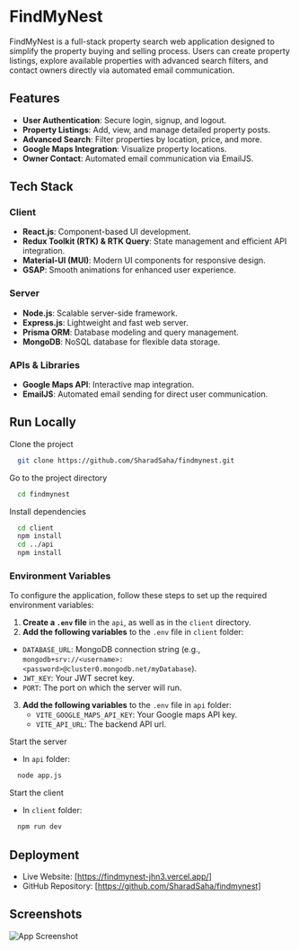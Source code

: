 # FindMyNest

FindMyNest is a full-stack property search web application designed to simplify the property buying and selling process. Users can create property listings, explore available properties with advanced search filters, and contact owners directly via automated email communication.

## Features

- **User Authentication**: Secure login, signup, and logout.
- **Property Listings**: Add, view, and manage detailed property posts.
- **Advanced Search**: Filter properties by location, price, and more.
- **Google Maps Integration**: Visualize property locations.
- **Owner Contact**: Automated email communication via EmailJS.

## Tech Stack

### Client

- **React.js**: Component-based UI development.
- **Redux Toolkit (RTK) & RTK Query**: State management and efficient API integration.
- **Material-UI (MUI)**: Modern UI components for responsive design.
- **GSAP**: Smooth animations for enhanced user experience.

### Server

- **Node.js**: Scalable server-side framework.
- **Express.js**: Lightweight and fast web server.
- **Prisma ORM**: Database modeling and query management.
- **MongoDB**: NoSQL database for flexible data storage.

### APIs & Libraries

- **Google Maps API**: Interactive map integration.
- **EmailJS**: Automated email sending for direct user communication.

## Run Locally

Clone the project

```bash
  git clone https://github.com/SharadSaha/findmynest.git
```

Go to the project directory

```bash
  cd findmynest
```

Install dependencies

```bash
  cd client
  npm install
  cd ../api
  npm install

```

### Environment Variables

To configure the application, follow these steps to set up the required environment variables:

1. **Create a `.env` file** in the `api`, as well as in the `client` directory.
2. **Add the following variables** to the `.env` file in `client` folder:

- `DATABASE_URL`: MongoDB connection string (e.g., `mongodb+srv://<username>:<password>@cluster0.mongodb.net/myDatabase`).
- `JWT_KEY`: Your JWT secret key.
- `PORT`: The port on which the server will run.

3. **Add the following variables** to the `.env` file in `api` folder:
   - `VITE_GOOGLE_MAPS_API_KEY`: Your Google maps API key.
   - `VITE_API_URL`: The backend API url.

Start the server

- In `api` folder:

```bash
  node app.js
```

Start the client

- In `client` folder:

```bash
  npm run dev
```

## Deployment

- Live Website: [https://findmynest-jhn3.vercel.app/]
- GitHub Repository: [https://github.com/SharadSaha/findmynest]

## Screenshots

![App Screenshot](https://via.placeholder.com/468x300?text=App+Screenshot+Here)
